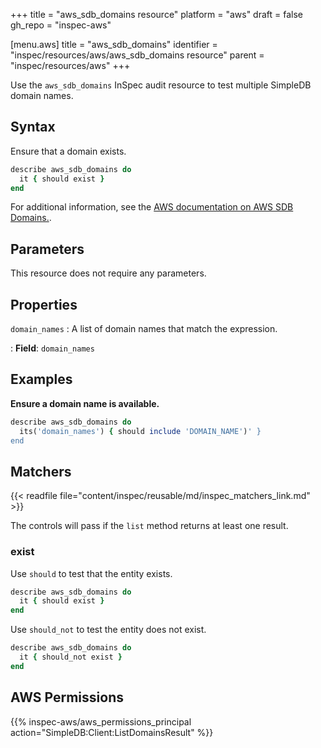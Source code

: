 +++
title = "aws_sdb_domains resource"
platform = "aws"
draft = false
gh_repo = "inspec-aws"

[menu.aws]
title = "aws_sdb_domains"
identifier = "inspec/resources/aws/aws_sdb_domains resource"
parent = "inspec/resources/aws"
+++

Use the `aws_sdb_domains` InSpec audit resource to test multiple SimpleDB domain names.

## Syntax

Ensure that a domain exists.

```ruby
describe aws_sdb_domains do
  it { should exist }
end
```

For additional information, see the [AWS documentation on AWS SDB Domains.](https://docs.aws.amazon.com/AWSCloudFormation/latest/UserGuide/aws-properties-simpledb.html).

## Parameters

This resource does not require any parameters.

## Properties

`domain_names`
: A list of domain names that match the expression.

: **Field**: `domain_names`

## Examples

**Ensure a domain name is available.**

```ruby
describe aws_sdb_domains do
  its('domain_names') { should include 'DOMAIN_NAME')' }
end
```

## Matchers

{{< readfile file="content/inspec/reusable/md/inspec_matchers_link.md" >}}

The controls will pass if the `list` method returns at least one result.

### exist

Use `should` to test that the entity exists.

```ruby
describe aws_sdb_domains do
  it { should exist }
end
```

Use `should_not` to test the entity does not exist.

```ruby
describe aws_sdb_domains do
  it { should_not exist }
end
```

## AWS Permissions

{{% inspec-aws/aws_permissions_principal action="SimpleDB:Client:ListDomainsResult" %}}
